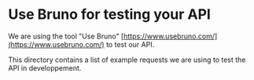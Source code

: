 Use Bruno for testing your API
==============================

We are using the tool "Use Bruno" [https://www.usebruno.com/](https://www.usebruno.com/) to test our API.

This directory contains a list of example requests we are using to test the API in developpement.